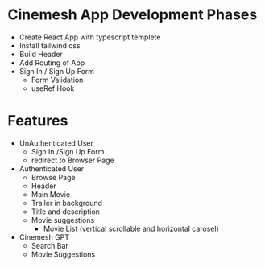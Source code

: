 # Cinemesh App Development Phases

- Create React App with typescript templete
- Install tailwind css
- Build Header
- Add Routing of App
- Sign In / Sign Up Form
  - Form Validation
  - useRef Hook

# Features

- UnAuthenticated User
  - Sign In /Sign Up Form
  - redirect to Browser Page
- Authenticated User
  - Browse Page
  - Header
  - Main Movie
  - Trailer in background
  - Title and description
  - Movie suggestions
    - Movie List (vertical scrollable and horizontal carosel)
- Cinemesh GPT
  - Search Bar
  - Movie Suggestions
